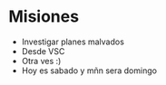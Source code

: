 # Misiones

* Investigar planes malvados
* Desde VSC
* Otra ves :)
* Hoy es sabado y mñn sera domingo
